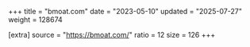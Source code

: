 +++
title = "bmoat.com"
date = "2023-05-10"
updated = "2025-07-27"
weight = 128674

[extra]
source = "https://bmoat.com/"
ratio = 12
size = 126
+++
